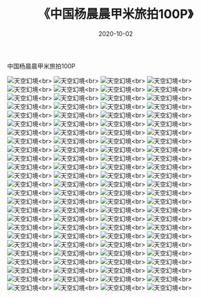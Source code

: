 ﻿---
layout: post
title: 《中国杨晨晨甲米旅拍100P》
date: 2020-10-02
img: http://photo.orgx.cf/性感/2020/中国杨晨晨甲米旅拍100P/000.jpg
tags: [美女,性感,泳衣]
---

中国杨晨晨甲米旅拍100P



![天空幻境](http://photo.orgx.cf/性感/2020/中国杨晨晨甲米旅拍100P/001.jpg''天空幻境'')<br>
![天空幻境](http://photo.orgx.cf/性感/2020/中国杨晨晨甲米旅拍100P/002.jpg''天空幻境'')<br>
![天空幻境](http://photo.orgx.cf/性感/2020/中国杨晨晨甲米旅拍100P/003.jpg''天空幻境'')<br>
![天空幻境](http://photo.orgx.cf/性感/2020/中国杨晨晨甲米旅拍100P/004.jpg''天空幻境'')<br>
![天空幻境](http://photo.orgx.cf/性感/2020/中国杨晨晨甲米旅拍100P/005.jpg''天空幻境'')<br>
![天空幻境](http://photo.orgx.cf/性感/2020/中国杨晨晨甲米旅拍100P/006.jpg''天空幻境'')<br>
![天空幻境](http://photo.orgx.cf/性感/2020/中国杨晨晨甲米旅拍100P/007.jpg''天空幻境'')<br>
![天空幻境](http://photo.orgx.cf/性感/2020/中国杨晨晨甲米旅拍100P/008.jpg''天空幻境'')<br>
![天空幻境](http://photo.orgx.cf/性感/2020/中国杨晨晨甲米旅拍100P/009.jpg''天空幻境'')<br>
![天空幻境](http://photo.orgx.cf/性感/2020/中国杨晨晨甲米旅拍100P/010.jpg''天空幻境'')<br>
![天空幻境](http://photo.orgx.cf/性感/2020/中国杨晨晨甲米旅拍100P/011.jpg''天空幻境'')<br>
![天空幻境](http://photo.orgx.cf/性感/2020/中国杨晨晨甲米旅拍100P/012.jpg''天空幻境'')<br>
![天空幻境](http://photo.orgx.cf/性感/2020/中国杨晨晨甲米旅拍100P/013.jpg''天空幻境'')<br>
![天空幻境](http://photo.orgx.cf/性感/2020/中国杨晨晨甲米旅拍100P/014.jpg''天空幻境'')<br>
![天空幻境](http://photo.orgx.cf/性感/2020/中国杨晨晨甲米旅拍100P/015.jpg''天空幻境'')<br>
![天空幻境](http://photo.orgx.cf/性感/2020/中国杨晨晨甲米旅拍100P/016.jpg''天空幻境'')<br>
![天空幻境](http://photo.orgx.cf/性感/2020/中国杨晨晨甲米旅拍100P/017.jpg''天空幻境'')<br>
![天空幻境](http://photo.orgx.cf/性感/2020/中国杨晨晨甲米旅拍100P/018.jpg''天空幻境'')<br>
![天空幻境](http://photo.orgx.cf/性感/2020/中国杨晨晨甲米旅拍100P/019.jpg''天空幻境'')<br>
![天空幻境](http://photo.orgx.cf/性感/2020/中国杨晨晨甲米旅拍100P/020.jpg''天空幻境'')<br>
![天空幻境](http://photo.orgx.cf/性感/2020/中国杨晨晨甲米旅拍100P/021.jpg''天空幻境'')<br>
![天空幻境](http://photo.orgx.cf/性感/2020/中国杨晨晨甲米旅拍100P/022.jpg''天空幻境'')<br>
![天空幻境](http://photo.orgx.cf/性感/2020/中国杨晨晨甲米旅拍100P/023.jpg''天空幻境'')<br>
![天空幻境](http://photo.orgx.cf/性感/2020/中国杨晨晨甲米旅拍100P/024.jpg''天空幻境'')<br>
![天空幻境](http://photo.orgx.cf/性感/2020/中国杨晨晨甲米旅拍100P/025.jpg''天空幻境'')<br>
![天空幻境](http://photo.orgx.cf/性感/2020/中国杨晨晨甲米旅拍100P/026.jpg''天空幻境'')<br>
![天空幻境](http://photo.orgx.cf/性感/2020/中国杨晨晨甲米旅拍100P/027.jpg''天空幻境'')<br>
![天空幻境](http://photo.orgx.cf/性感/2020/中国杨晨晨甲米旅拍100P/028.jpg''天空幻境'')<br>
![天空幻境](http://photo.orgx.cf/性感/2020/中国杨晨晨甲米旅拍100P/029.jpg''天空幻境'')<br>
![天空幻境](http://photo.orgx.cf/性感/2020/中国杨晨晨甲米旅拍100P/030.jpg''天空幻境'')<br>
![天空幻境](http://photo.orgx.cf/性感/2020/中国杨晨晨甲米旅拍100P/031.jpg''天空幻境'')<br>
![天空幻境](http://photo.orgx.cf/性感/2020/中国杨晨晨甲米旅拍100P/032.jpg''天空幻境'')<br>
![天空幻境](http://photo.orgx.cf/性感/2020/中国杨晨晨甲米旅拍100P/033.jpg''天空幻境'')<br>
![天空幻境](http://photo.orgx.cf/性感/2020/中国杨晨晨甲米旅拍100P/034.jpg''天空幻境'')<br>
![天空幻境](http://photo.orgx.cf/性感/2020/中国杨晨晨甲米旅拍100P/035.jpg''天空幻境'')<br>
![天空幻境](http://photo.orgx.cf/性感/2020/中国杨晨晨甲米旅拍100P/036.jpg''天空幻境'')<br>
![天空幻境](http://photo.orgx.cf/性感/2020/中国杨晨晨甲米旅拍100P/037.jpg''天空幻境'')<br>
![天空幻境](http://photo.orgx.cf/性感/2020/中国杨晨晨甲米旅拍100P/038.jpg''天空幻境'')<br>
![天空幻境](http://photo.orgx.cf/性感/2020/中国杨晨晨甲米旅拍100P/039.jpg''天空幻境'')<br>
![天空幻境](http://photo.orgx.cf/性感/2020/中国杨晨晨甲米旅拍100P/040.jpg''天空幻境'')<br>
![天空幻境](http://photo.orgx.cf/性感/2020/中国杨晨晨甲米旅拍100P/041.jpg''天空幻境'')<br>
![天空幻境](http://photo.orgx.cf/性感/2020/中国杨晨晨甲米旅拍100P/042.jpg''天空幻境'')<br>
![天空幻境](http://photo.orgx.cf/性感/2020/中国杨晨晨甲米旅拍100P/043.jpg''天空幻境'')<br>
![天空幻境](http://photo.orgx.cf/性感/2020/中国杨晨晨甲米旅拍100P/044.jpg''天空幻境'')<br>
![天空幻境](http://photo.orgx.cf/性感/2020/中国杨晨晨甲米旅拍100P/045.jpg''天空幻境'')<br>
![天空幻境](http://photo.orgx.cf/性感/2020/中国杨晨晨甲米旅拍100P/046.jpg''天空幻境'')<br>
![天空幻境](http://photo.orgx.cf/性感/2020/中国杨晨晨甲米旅拍100P/047.jpg''天空幻境'')<br>
![天空幻境](http://photo.orgx.cf/性感/2020/中国杨晨晨甲米旅拍100P/048.jpg''天空幻境'')<br>
![天空幻境](http://photo.orgx.cf/性感/2020/中国杨晨晨甲米旅拍100P/049.jpg''天空幻境'')<br>
![天空幻境](http://photo.orgx.cf/性感/2020/中国杨晨晨甲米旅拍100P/050.jpg''天空幻境'')<br>
![天空幻境](http://photo.orgx.cf/性感/2020/中国杨晨晨甲米旅拍100P/051.jpg''天空幻境'')<br>
![天空幻境](http://photo.orgx.cf/性感/2020/中国杨晨晨甲米旅拍100P/052.jpg''天空幻境'')<br>
![天空幻境](http://photo.orgx.cf/性感/2020/中国杨晨晨甲米旅拍100P/053.jpg''天空幻境'')<br>
![天空幻境](http://photo.orgx.cf/性感/2020/中国杨晨晨甲米旅拍100P/054.jpg''天空幻境'')<br>
![天空幻境](http://photo.orgx.cf/性感/2020/中国杨晨晨甲米旅拍100P/055.jpg''天空幻境'')<br>
![天空幻境](http://photo.orgx.cf/性感/2020/中国杨晨晨甲米旅拍100P/056.jpg''天空幻境'')<br>
![天空幻境](http://photo.orgx.cf/性感/2020/中国杨晨晨甲米旅拍100P/057.jpg''天空幻境'')<br>
![天空幻境](http://photo.orgx.cf/性感/2020/中国杨晨晨甲米旅拍100P/058.jpg''天空幻境'')<br>
![天空幻境](http://photo.orgx.cf/性感/2020/中国杨晨晨甲米旅拍100P/059.jpg''天空幻境'')<br>
![天空幻境](http://photo.orgx.cf/性感/2020/中国杨晨晨甲米旅拍100P/060.jpg''天空幻境'')<br>
![天空幻境](http://photo.orgx.cf/性感/2020/中国杨晨晨甲米旅拍100P/061.jpg''天空幻境'')<br>
![天空幻境](http://photo.orgx.cf/性感/2020/中国杨晨晨甲米旅拍100P/062.jpg''天空幻境'')<br>
![天空幻境](http://photo.orgx.cf/性感/2020/中国杨晨晨甲米旅拍100P/063.jpg''天空幻境'')<br>
![天空幻境](http://photo.orgx.cf/性感/2020/中国杨晨晨甲米旅拍100P/064.jpg''天空幻境'')<br>
![天空幻境](http://photo.orgx.cf/性感/2020/中国杨晨晨甲米旅拍100P/065.jpg''天空幻境'')<br>
![天空幻境](http://photo.orgx.cf/性感/2020/中国杨晨晨甲米旅拍100P/066.jpg''天空幻境'')<br>
![天空幻境](http://photo.orgx.cf/性感/2020/中国杨晨晨甲米旅拍100P/067.jpg''天空幻境'')<br>
![天空幻境](http://photo.orgx.cf/性感/2020/中国杨晨晨甲米旅拍100P/068.jpg''天空幻境'')<br>
![天空幻境](http://photo.orgx.cf/性感/2020/中国杨晨晨甲米旅拍100P/069.jpg''天空幻境'')<br>
![天空幻境](http://photo.orgx.cf/性感/2020/中国杨晨晨甲米旅拍100P/070.jpg''天空幻境'')<br>
![天空幻境](http://photo.orgx.cf/性感/2020/中国杨晨晨甲米旅拍100P/071.jpg''天空幻境'')<br>
![天空幻境](http://photo.orgx.cf/性感/2020/中国杨晨晨甲米旅拍100P/072.jpg''天空幻境'')<br>
![天空幻境](http://photo.orgx.cf/性感/2020/中国杨晨晨甲米旅拍100P/073.jpg''天空幻境'')<br>
![天空幻境](http://photo.orgx.cf/性感/2020/中国杨晨晨甲米旅拍100P/074.jpg''天空幻境'')<br>
![天空幻境](http://photo.orgx.cf/性感/2020/中国杨晨晨甲米旅拍100P/075.jpg''天空幻境'')<br>
![天空幻境](http://photo.orgx.cf/性感/2020/中国杨晨晨甲米旅拍100P/076.jpg''天空幻境'')<br>
![天空幻境](http://photo.orgx.cf/性感/2020/中国杨晨晨甲米旅拍100P/077.jpg''天空幻境'')<br>
![天空幻境](http://photo.orgx.cf/性感/2020/中国杨晨晨甲米旅拍100P/078.jpg''天空幻境'')<br>
![天空幻境](http://photo.orgx.cf/性感/2020/中国杨晨晨甲米旅拍100P/079.jpg''天空幻境'')<br>
![天空幻境](http://photo.orgx.cf/性感/2020/中国杨晨晨甲米旅拍100P/080.jpg''天空幻境'')<br>
![天空幻境](http://photo.orgx.cf/性感/2020/中国杨晨晨甲米旅拍100P/081.jpg''天空幻境'')<br>
![天空幻境](http://photo.orgx.cf/性感/2020/中国杨晨晨甲米旅拍100P/082.jpg''天空幻境'')<br>
![天空幻境](http://photo.orgx.cf/性感/2020/中国杨晨晨甲米旅拍100P/083.jpg''天空幻境'')<br>
![天空幻境](http://photo.orgx.cf/性感/2020/中国杨晨晨甲米旅拍100P/084.jpg''天空幻境'')<br>
![天空幻境](http://photo.orgx.cf/性感/2020/中国杨晨晨甲米旅拍100P/085.jpg''天空幻境'')<br>
![天空幻境](http://photo.orgx.cf/性感/2020/中国杨晨晨甲米旅拍100P/086.jpg''天空幻境'')<br>
![天空幻境](http://photo.orgx.cf/性感/2020/中国杨晨晨甲米旅拍100P/087.jpg''天空幻境'')<br>
![天空幻境](http://photo.orgx.cf/性感/2020/中国杨晨晨甲米旅拍100P/088.jpg''天空幻境'')<br>
![天空幻境](http://photo.orgx.cf/性感/2020/中国杨晨晨甲米旅拍100P/089.jpg''天空幻境'')<br>
![天空幻境](http://photo.orgx.cf/性感/2020/中国杨晨晨甲米旅拍100P/090.jpg''天空幻境'')<br>
![天空幻境](http://photo.orgx.cf/性感/2020/中国杨晨晨甲米旅拍100P/091.jpg''天空幻境'')<br>
![天空幻境](http://photo.orgx.cf/性感/2020/中国杨晨晨甲米旅拍100P/092.jpg''天空幻境'')<br>
![天空幻境](http://photo.orgx.cf/性感/2020/中国杨晨晨甲米旅拍100P/093.jpg''天空幻境'')<br>
![天空幻境](http://photo.orgx.cf/性感/2020/中国杨晨晨甲米旅拍100P/094.jpg''天空幻境'')<br>
![天空幻境](http://photo.orgx.cf/性感/2020/中国杨晨晨甲米旅拍100P/095.jpg''天空幻境'')<br>
![天空幻境](http://photo.orgx.cf/性感/2020/中国杨晨晨甲米旅拍100P/096.jpg''天空幻境'')<br>
![天空幻境](http://photo.orgx.cf/性感/2020/中国杨晨晨甲米旅拍100P/097.jpg''天空幻境'')<br>
![天空幻境](http://photo.orgx.cf/性感/2020/中国杨晨晨甲米旅拍100P/098.jpg''天空幻境'')<br>
![天空幻境](http://photo.orgx.cf/性感/2020/中国杨晨晨甲米旅拍100P/099.jpg''天空幻境'')<br>
![天空幻境](http://photo.orgx.cf/性感/2020/中国杨晨晨甲米旅拍100P/100.jpg''天空幻境'')<br>